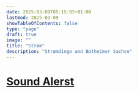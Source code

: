 ```yaml
---
date: 2025-03-09T05:15:05+01:00
lastmod: 2025-03-09
showTableOfContents: false
type: "page"
draft: true
image: ""
title: "Strøm"
description: "Strømdinge und Botheimer Sachen"
---
```

# [Sound Alerst](/stream/sounds/)
